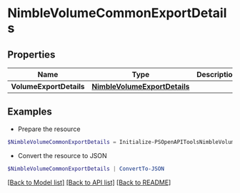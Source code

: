 # NimbleVolumeCommonExportDetails
## Properties

Name | Type | Description | Notes
------------ | ------------- | ------------- | -------------
**VolumeExportDetails** | [**NimbleVolumeExportDetails**](NimbleVolumeExportDetails.md) |  | [optional] 

## Examples

- Prepare the resource
```powershell
$NimbleVolumeCommonExportDetails = Initialize-PSOpenAPIToolsNimbleVolumeCommonExportDetails  -VolumeExportDetails null
```

- Convert the resource to JSON
```powershell
$NimbleVolumeCommonExportDetails | ConvertTo-JSON
```

[[Back to Model list]](../README.md#documentation-for-models) [[Back to API list]](../README.md#documentation-for-api-endpoints) [[Back to README]](../README.md)

